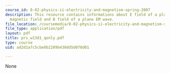 ```yaml
---
course_id: 8-02-physics-ii-electricity-and-magnetism-spring-2007
description: This resource contains informations about E field of a plane EM wave,
  magnetic field and B field of a plane EM wave.
file_location: /coursemedia/8-02-physics-ii-electricity-and-magnetism-spring-2007/ad2d1a7c5cbe8b2289b430dd5d078d01_prs_w13d1_qonly.pdf
file_type: application/pdf
layout: pdf
title: prs_w13d1_qonly.pdf
type: course
uid: ad2d1a7c5cbe8b2289b430dd5d078d01

---
```

None